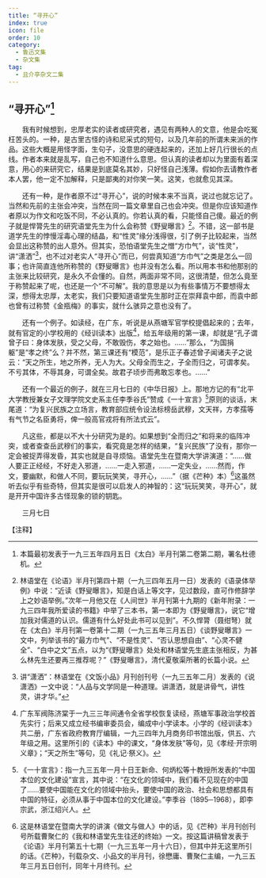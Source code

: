 ```yaml
---
title: “寻开心”
index: true
icon: file
order: 10
category:
  - 鲁迅文集
  - 杂文集
tag:  
  - 且介亭杂文二集
---
```


## “寻开心”[^①]

　　我有时候想到，忠厚老实的读者或研究者，遇见有两种人的文意，他是会吃冤枉苦头的。一种，是古里古怪的诗和尼采式的短句，以及几年前的所谓未来派的作品。这些大概是用怪字面，生句子，没意思的硬连起来的，还加上好几行很长的点线。作者本来就是乱写，自己也不知道什么意思。但认真的读者却以为里面有着深意，用心的来研究它，结果是到底莫名其妙，只好怪自己浅薄。假如你去请教作者本人罢，他一定不加解释，只是鄙夷的对你笑一笑。这笑，也就愈见其深。

　　还有一种，是作者原不过“寻开心”，说的时候本来不当真，说过也就忘记了。当然和先前的主张会冲突，当然在同一篇文章里自己也会冲突。但是你应该知道作者原以为作文和吃饭不同，不必认真的。你若认真的看，只能怪自己傻。最近的例子就是悍膂先生的研究语堂先生为什么会称赞《野叟曝言》[^②]。不错，这一部书是道学先生的悖慢淫毒心理的结晶，和“性灵”缘分浅得很，引了例子比较起来，当然会显出这称赞的出人意外。但其实，恐怕语堂先生之憎“方巾气”，谈“性灵”，讲“潇洒”[^③]，也不过对老实人“寻开心”而已，何尝真知道“方巾气”之类是怎么一回事；也许简直连他所称赞的《野叟曝言》也并没有怎么看。所以用本书和他那别的主张来比较研究，是永久不会懂的。自然，两面非常不同，这很清楚，但怎么竟至于称赞起来了呢，也还是一个“不可解”。我的意思是以为有些事情万不要想得太深，想得太忠厚，太老实，我们只要知道语堂先生那时正在崇拜袁中郎，而袁中郎也曾有过称赞《金瓶梅》的事实，就什么骇异之意也没有了。

　　还有一个例子。如读经，在广东，听说是从燕塘军官学校提倡起来的；去年，就有官定的小学校用的《经训读本》出版[^④]，给五年级用的第一课，却就是“孔子谓曾子曰：身体发肤，受之父母，不敢毁伤，孝之始也。……”那么，“为国捐躯”是“孝之终”么？并不然，第三课还有“模范”，是乐正子春述曾子闻诸夫子之说云：“天之所生，地之所养，无人为大。父母全而生之，子全而归之，可谓孝矣。不亏其体，不辱其身，可谓全矣。故君子顷步而弗敢忘孝也。……”

　　还有一个最近的例子，就在三月七日的《中华日报》上。那地方记的有“北平大学教授兼女子文理学院文史系主任李季谷氏”赞成《一十宣言》[^⑤]原则的谈话，末尾道：“为复兴民族之立场言，教育部应统令设法标榜岳武穆，文天祥，方孝孺等有气节之名臣勇将，俾一般高官戎将有所法式云”。

　　凡这些，都是以不大十分研究为是的。如果想到“全而归之”和将来的临阵冲突，或者查查岳武穆们的事实，看究竟是怎样的结果，“复兴民族”了没有，那你一定会被捉弄得发昏，其实也就是自寻烦恼。语堂先生在暨南大学讲演道：“……做人要正正经经，不好走入邪道，……一走入邪道，……一定失业，……然而，作文，要幽默，和做人不同，要玩玩笑笑，寻开心，……”（据《芒种》本）[^⑥]这虽然听去似乎有些奇特，但其实是很可以启发人的神智的：这“玩玩笑笑，寻开心”，就是开开中国许多古怪现象的锁的钥匙。

　　三月七日

【注释】

[^①]:本篇最初发表于一九三五年四月五日《太白》半月刊第二卷第二期，署名杜德机。

[^②]:林语堂在《论语》半月刊第四十期（一九三四年五月一日）发表的《语录体举例》中说：“近读《野叟曝言》，知是白话上等文字，见过数段，直可作修辞学上之妙语举例。”次年一月他又在《人间世》半月刊第十九期的《新年附录：一九三四年我所爱读的书籍》中举了三本书，第一本即为《野叟曝言》，说它“增加我对儒道的认识。儒道有什么好处此书可以见到”。不久悍膂（聂绀弩）就在《太白》半月刊第一卷第十二期（一九三五年三月五日）《谈野叟曝言》一文中，列举该书的“最方巾气”、“不是性灵”、“否认思想自由”、“心灵不健全”、“白中之文”五点，以为“《野叟曝言》处处和林语堂先生底主张相反，为甚么林先生还要再三推荐呢？”《野叟曝言》，清代夏敬渠所著的长篇小说。

[^③]:讲“潇洒”：林语堂在《文饭小品》月刊创刊号（一九三五年二月）发表的《说潇洒》一文中说：“人品与文学同是一种道理。讲潇洒，就是讲骨气，讲性灵，讲才华。”

[^④]:广东军阀陈济棠于一九三三年间通令全省学校恢复读经，燕塘军事政治学校首先实行；后来又成立经书编审委员会，编成中小学读本。小学的《经训读本》共二册，广东省政府教育厅编辑，一九三四年九月商务印书馆出版，供五、六年级之用。这里所引的《读本》中的课文，“身体发肤”等句，见《孝经·开宗明义章》；“天之所生”等句，见《礼记·祭义》。

[^⑤]:《一十宣言》：指一九三五年一月十日王新命、何炳松等十教授所发表的“中国本位的文化建设”宣言，其中说：“在文化的领域中，我们看不见现在的中国了……要使中国能在文化的领域中抬头，要使中国的政治、社会和思想都具有中国的特征，必须从事于中国本位的文化建设。”李季谷（1895─1968），即李宗武，浙江绍兴人。

[^⑥]:这是林语堂在暨南大学的讲演《做文与做人》中的话，见《芒种》半月刊创刊号所载曹聚仁的《我和林语堂先生往还的终始》一文。按这篇讲稿曾发表于《论语》半月刊第五十七期（一九三五年一月十六日），但其中并无这里所引的话。《芒种》，刊载杂文、小品文的半月刊，徐懋庸、曹聚仁主编，一九三五年三月五日创刊，同年十月终刊。
